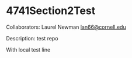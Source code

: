 # 4741Section2Test

Collaborators: Laurel Newman lan66@cornell.edu

Description: test repo

With local test line
